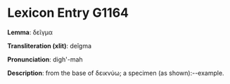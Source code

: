 # Lexicon Entry G1164

**Lemma**: δεῖγμα

**Transliteration (xlit)**: deîgma

**Pronunciation**: digh'-mah

**Description**:
from the base of δεικνύω; a specimen (as shown):--example.
